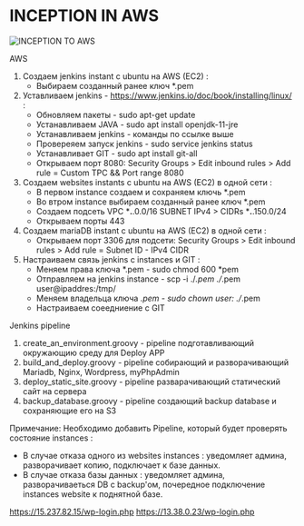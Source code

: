 # INCEPTION IN AWS

![INCEPTION TO AWS](https://user-images.githubusercontent.com/78852244/216103730-9082bbcb-9ac4-4202-b25d-b9d11b57a36c.jpg)

AWS
1. Создаем jenkins instant с ubuntu на AWS (EC2) :
   * Выбираем созданный ранее ключ *.pem
2. Уставливаем jenkins - https://www.jenkins.io/doc/book/installing/linux/ :
   * Обновляем пакеты - sudo apt-get update
   * Устанавливаем JAVA - sudo apt install openjdk-11-jre
   * Устанавливаем jenkins - команды по ссылке выше
   * Провереяем запуск jenkins - sudo service jenkins status
   * Устанавливает GIT - sudo apt install git-all
   * Открываем порт 8080: Security Groups > Edit inbound rules > Add rule = Custom TPC && Port range 8080
3. Создаем websites instants с ubuntu на AWS (EC2) в одной сети :
   * В первом instance cоздаем и сохраняем ключь *.pem
   * Во втром instance выбираем созданный ранее ключ *.pem
   * Создаем подсеть VPC ***.**.0.0/16 SUBNET IPv4 > CIDRs ***.**.150.0/24
   * Открываем порты 443
4. Создаем mariaDB instant с ubuntu на AWS (EC2) в одной сети :
   * Открываем порт 3306 для подсети: Security Groups > Edit inbound rules > Add rule = Subnet ID - IPv4 CIDR 
5. Настраиваем связь jenkins c instances и GIT :
   * Меняем права ключа *.pem - sudo chmod 600 *pem
   * Отправляем на jenkins instance -  scp -i ./*.pem ./*.pem user@ipaddres:/tmp/
   * Меняем владельца ключа *.pem - sudo chown user: ./*.pem
   * Настраиваем соеедниение с GIT

Jenkins pipeline
1. create_an_environment.groovy - pipeline подготавливающий окружающию среду для Deploy APP
2. build_and_deploy.groovy - pipeline собирающий и разворачивающий Mariadb, Nginx, Wordpress, myPhpAdmin
3. deploy_static_site.groovy - pipeline разварачивающий статический сайт на сервера
4. backup_database.groovy - pipeline создающий backup database и сохраняющие его на S3 

Примечание:
Необходимо добавить Pipeline, который будет проверять состояние instances :
   * В случае отказа одного из websites instances : уведомляет админа, разворачивает копию, подключает к базе данных.
   * В случае отказа базы данных : уведомляет админа, разворачиваеться DB с backup'ом, почередное подключение instances website к поднятной базе.




https://15.237.82.15/wp-login.php
https://13.38.0.23/wp-login.php
